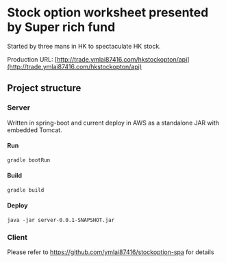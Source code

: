 # Stock option worksheet presented by Super rich fund

Started by three mans in HK to spectaculate HK stock.

Production URL: [http://trade.ymlai87416.com/hkstockopton/api](http://trade.ymlai87416.com/hkstockopton/api)

## Project structure

### Server 

Written in spring-boot and current deploy in AWS as a standalone JAR with embedded Tomcat. 

#### Run

```bash
gradle bootRun
```

#### Build

```bash
gradle build
```

#### Deploy

    java -jar server-0.0.1-SNAPSHOT.jar

### Client

Please refer to https://github.com/ymlai87416/stockoption-spa for details
